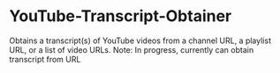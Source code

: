 # YouTube-Transcript-Obtainer
Obtains a transcript(s) of YouTube videos from a channel URL, a playlist URL, or a list of video URLs.
Note: In progress, currently can obtain transcript from URL
